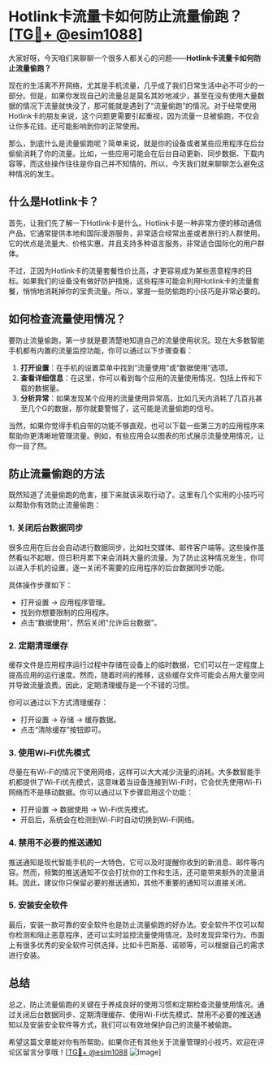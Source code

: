 # Hotlink卡流量卡如何防止流量偷跑？[[TG💪+ @esim1088](https://t.me/s/esim1088)]

大家好呀，今天咱们来聊聊一个很多人都关心的问题——**Hotlink卡流量卡如何防止流量偷跑？**  

现在的生活离不开网络，尤其是手机流量，几乎成了我们日常生活中必不可少的一部分。但是，如果你发现自己的流量总是莫名其妙地减少，甚至在没有使用大量数据的情况下流量就快没了，那可能就是遇到了“流量偷跑”的情况。对于经常使用Hotlink卡的朋友来说，这个问题更需要引起重视，因为流量一旦被偷跑，不仅会让你多花钱，还可能影响到你的正常使用。

那么，到底什么是流量偷跑呢？简单来说，就是你的设备或者某些应用程序在后台偷偷消耗了你的流量。比如，一些应用可能会在后台自动更新、同步数据、下载内容等，而这些操作往往是你自己并不知情的。所以，今天我们就来聊聊怎么避免这种情况的发生。

## 什么是Hotlink卡？

首先，让我们先了解一下Hotlink卡是什么。Hotlink卡是一种非常方便的移动通信产品，它通常提供本地和国际漫游服务，非常适合经常出差或者旅行的人群使用。它的优点是流量大、价格实惠，并且支持多种语言服务，非常适合国际化的用户群体。

不过，正因为Hotlink卡的流量套餐性价比高，才更容易成为某些恶意程序的目标。如果我们的设备没有做好防护措施，这些程序可能会利用Hotlink卡的流量套餐，悄悄地消耗掉你的宝贵流量。所以，掌握一些防偷跑的小技巧是非常必要的。

## 如何检查流量使用情况？

要防止流量偷跑，第一步就是要清楚地知道自己的流量使用状况。现在大多数智能手机都有内置的流量监控功能，你可以通过以下步骤查看：

1. **打开设置**：在手机的设置菜单中找到“流量使用”或“数据使用”选项。
2. **查看详细信息**：在这里，你可以看到每个应用的流量使用情况，包括上传和下载的数据量。
3. **分析异常**：如果发现某个应用的流量使用异常高，比如几天内消耗了几百兆甚至几个G的数据，那你就要警惕了，这可能是流量偷跑的信号。

当然，如果你觉得手机自带的功能不够直观，也可以下载一些第三方的应用程序来帮助你更清晰地管理流量。例如，有些应用会以图表的形式展示流量使用情况，让你一目了然。

## 防止流量偷跑的方法

既然知道了流量偷跑的危害，接下来就该采取行动了。这里有几个实用的小技巧可以帮助你有效防止流量偷跑：

### 1. 关闭后台数据同步

很多应用在后台会自动进行数据同步，比如社交媒体、邮件客户端等。这些操作虽然看似不起眼，但日积月累下来会消耗大量的流量。为了防止这种情况发生，你可以进入手机的设置，逐一关闭不需要的应用程序的后台数据同步功能。

具体操作步骤如下：
- 打开设置 -> 应用程序管理。
- 找到你想要限制的应用程序。
- 点击“数据使用”，然后关闭“允许后台数据”。

### 2. 定期清理缓存

缓存文件是应用程序运行过程中存储在设备上的临时数据，它们可以在一定程度上提高应用的运行速度。然而，随着时间的推移，这些缓存文件可能会占用大量空间并导致流量浪费。因此，定期清理缓存是一个不错的习惯。

你可以通过以下方式清理缓存：
- 打开设置 -> 存储 -> 缓存数据。
- 点击“清除缓存”按钮即可。

### 3. 使用Wi-Fi优先模式

尽量在有Wi-Fi的情况下使用网络，这样可以大大减少流量的消耗。大多数智能手机都提供了Wi-Fi优先模式，这意味着当设备连接到Wi-Fi时，它会优先使用Wi-Fi网络而不是移动数据。你可以通过以下步骤启用这个功能：
- 打开设置 -> 数据使用 -> Wi-Fi优先模式。
- 开启后，系统会在检测到Wi-Fi时自动切换到Wi-Fi网络。

### 4. 禁用不必要的推送通知

推送通知是现代智能手机的一大特色，它可以及时提醒你收到的新消息、邮件等内容。然而，频繁的推送通知不仅会打扰你的工作和生活，还可能带来额外的流量消耗。因此，建议你只保留必要的推送通知，其他不重要的通知可以直接关闭。

### 5. 安装安全软件

最后，安装一款可靠的安全软件也是防止流量偷跑的好办法。安全软件不仅可以帮你检测和阻止恶意程序，还可以实时监控流量使用情况，及时发现异常行为。市面上有很多优秀的安全软件可供选择，比如卡巴斯基、诺顿等，可以根据自己的需求进行安装。

## 总结

总之，防止流量偷跑的关键在于养成良好的使用习惯和定期检查流量使用情况。通过关闭后台数据同步、定期清理缓存、使用Wi-Fi优先模式、禁用不必要的推送通知以及安装安全软件等方式，我们可以有效地保护自己的流量不被偷跑。

希望这篇文章能对你有所帮助，如果你还有其他关于流量管理的小技巧，欢迎在评论区留言分享哦！[[TG💪+ @esim1088](https://t.me/s/esim1088) ![Image](https://i.postimg.cc/4NQfJmqS/Snipaste-2025-05-13-00-14-12.png)]